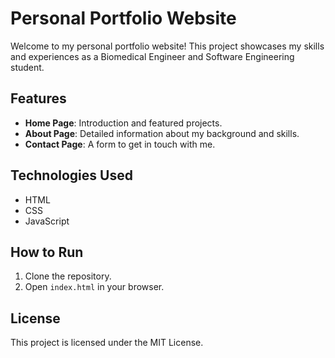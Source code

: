 # Personal Portfolio Website

Welcome to my personal portfolio website! This project showcases my skills and experiences as a Biomedical Engineer and Software Engineering student.

## Features

- **Home Page**: Introduction and featured projects.
- **About Page**: Detailed information about my background and skills.
- **Contact Page**: A form to get in touch with me.

## Technologies Used

- HTML
- CSS
- JavaScript

## How to Run

1. Clone the repository.
2. Open `index.html` in your browser.

## License

This project is licensed under the MIT License.
